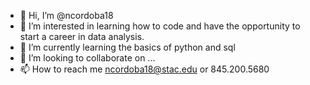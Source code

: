 - 👋 Hi, I’m @ncordoba18
- 👀 I’m interested in learning how to code and have the opportunity to start a career in data analysis.
- 🌱 I’m currently learning the basics of python and sql
- 💞️ I’m looking to collaborate on ...
- 📫 How to reach me ncordoba18@stac.edu or 845.200.5680

<!---
ncordoba18/ncordoba18 is a ✨ special ✨ repository because its `README.md` (this file) appears on your GitHub profile.
You can click the Preview link to take a look at your changes.
--->
